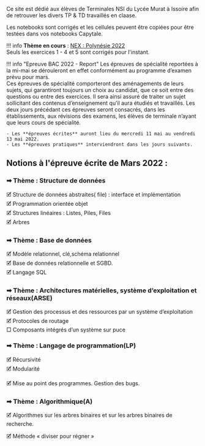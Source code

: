 Ce site est dédié aux élèves de Terminales NSI du Lycée Murat à Issoire afin de retrouver les divers TP & TD travaillés en claase.  

Les notebooks sont corrigés et les cellules peuvent être copiées pour être testées dans vos notebooks Capytale.

!!! info 
    **Thème en cours** : [NEX : Polynésie 2022](BAC/1-jipo1.md)  
    Seuls les exercices 1 - 4 et 5 sont corrigés pour l'instant.

    

!!! info  "Epreuve BAC 2022 - Report"
    Les épreuves de spécialité reportées à la mi-mai se dérouleront en effet conformément au programme d’examen prévu pour mars.  
    Ces épreuves de spécialité comporteront des aménagements de leurs sujets, qui garantiront toujours un choix au candidat, que ce soit entre des questions ou entre des exercices. Il sera ainsi assuré de traiter un sujet sollicitant des contenus d’enseignement qu’il aura étudiés et travaillés. Les deux jours précédant ces épreuves seront consacrés, dans les établissements, aux révisions des examens, les élèves de terminale n’ayant que leurs cours de spécialité.

    - Les **épreuves écrites** auront lieu du mercredi 11 mai au vendredi 13 mai 2022.  
    - Les **épreuves pratiques** interviendront dans les jours suivants.

## Notions à l'épreuve écrite de Mars 2022 : 

### &#10145; Thème : Structure de données  

🗹 Structure de données abstraites( file) : interface et implémentation  
🗹 Programmation orientée objet  
🗹 Structures linéaires : Listes, Piles, Files  
🗹 Arbres

### &#10145; Thème : Base de données  

🗹 Modèle relationnel, clé,schéma relationnel  
🗹 Base de données relationnelle et SGBD.  
🗹 Langage SQL  

### &#10145; Thème : Architectures matérielles, système d’exploitation et réseaux(ARSE)  

🗹 Gestion des processus et des ressources par un système d’exploitation  
🗹 Protocoles de routage  
□ Composants intégrés d’un système sur puce

### &#10145; Thème : Langage de programmation(LP)  
	
🗹 Récursivité  
🗹 Modularité
	
🗹 Mise au point des programmes. Gestion des bugs.


### &#10145; Thème : Algorithmique(A)

🗹 Algorithmes sur les arbres binaires et sur les arbres binaires de recherche.

🗹 Méthode « diviser pour régner »
	

